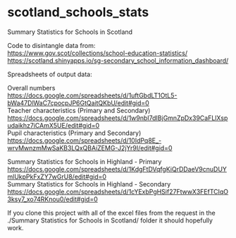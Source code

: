 # scotland_schools_stats
Summary Statistics for Schools in Scotland <br />

Code to disintangle data from: <br />
https://www.gov.scot/collections/school-education-statistics/ <br />
https://scotland.shinyapps.io/sg-secondary_school_information_dashboard/ <br />

Spreadsheets of output data: <br />

Overall numbers <br />
https://docs.google.com/spreadsheets/d/1uftGbdLT1OtL5-bWa47DlWaC7cpocpJP6GtQaitQKbU/edit#gid=0 <br />
Teacher characteristics (Primary and Secondary) <br />
https://docs.google.com/spreadsheets/d/1w9nbI7dIBjGmnZpDx39CaFLlXspudaikhz7iCAmX5UE/edit#gid=0 <br />
Pupil characteristics (Primary and Secondary) <br />
https://docs.google.com/spreadsheets/d/10IdPq8E_-wrvMwnzmMwSaKB3LQxQBAiZEMG-J2jYr9I/edit#gid=0 <br />

Summary Statistics for Schools in Highland - Primary <br />
https://docs.google.com/spreadsheets/d/1KdgFtDVqfgKiQrDDaeV9cnuDUYmlUkpPkFxZY7wGrU8/edit#gid=0 <br />
Summary Statistics for Schools in Highland - Secondary <br />
https://docs.google.com/spreadsheets/d/1cYExbPgHSif27FtwwX3FEfTCIqO3ksy7_xo74RKnou0/edit#gid=0 <br />

If you clone this project with all of the excel files from the request in the ./Summary Statistics for Schools in Scotland/ folder it should hopefully work.<br />
